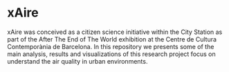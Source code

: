 # xAire
xAire was conceived as a citizen science initiative within the City Station as part of the After The End of The World exhibition at the Centre de Cultura Contemporània de Barcelona. In this repository we presents some of the main analysis, results and visualizations of this research project focus on understand the air quality in urban environments.
